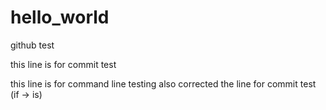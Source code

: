 # hello_world
github test

this line is for commit test

this line is for command line testing
also corrected the line for commit test (if -> is)
